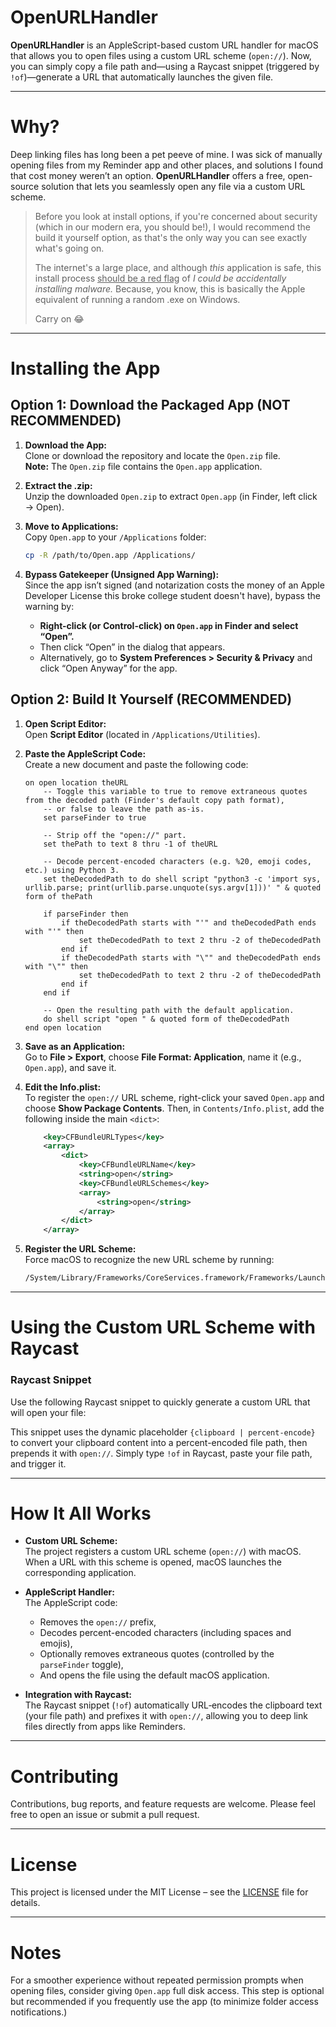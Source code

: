 # OpenURLHandler

**OpenURLHandler** is an AppleScript-based custom URL handler for macOS that allows you to open files using a custom URL scheme (`open://`). Now, you can simply copy a file path and—using a Raycast snippet (triggered by `!of`)—generate a URL that automatically launches the given file.

---

# Why?

Deep linking files has long been a pet peeve of mine. I was sick of manually opening files from my Reminder app and other places, and solutions I found that cost money weren’t an option. **OpenURLHandler** offers a free, open-source solution that lets you seamlessly open any file via a custom URL scheme.

> Before you look at install options, if you're concerned about security (which in our modern era, you should be!), I would recommend the build it yourself option, as that's the only way you can see exactly what's going on. 
> 
> The internet's a large place, and although *this* application is safe, this install process <u>should be a red flag</u> of *I could be accidentally installing malware.* Because, you know, this is basically the Apple equivalent of running a random .exe on Windows.
> 
> Carry on 😂

---

# Installing the App

## Option 1: Download the Packaged App (NOT RECOMMENDED)

1. **Download the App:**  
   Clone or download the repository and locate the `Open.zip` file.  
   **Note:** The `Open.zip` file contains the `Open.app` application.

2. **Extract the .zip:**  
   Unzip the downloaded `Open.zip` to extract `Open.app` (in Finder, left click → Open).

3. **Move to Applications:**  
   Copy `Open.app` to your `/Applications` folder:
   ```bash
   cp -R /path/to/Open.app /Applications/
   ```

1. **Bypass Gatekeeper (Unsigned App Warning):**  
    Since the app isn’t signed (and notarization costs the money of an Apple Developer License this broke college student doesn't have), bypass the warning by:
    - **Right-click (or Control-click) on `Open.app` in Finder and select “Open”.**
    - Then click “Open” in the dialog that appears.
    - Alternatively, go to **System Preferences > Security & Privacy** and click “Open Anyway” for the app.

## Option 2: Build It Yourself (RECOMMENDED)

1. **Open Script Editor:**  
    Open **Script Editor** (located in `/Applications/Utilities`).
    
2. **Paste the AppleScript Code:**  
    Create a new document and paste the following code:
    
    ```applescript
    on open location theURL
        -- Toggle this variable to true to remove extraneous quotes from the decoded path (Finder's default copy path format),
        -- or false to leave the path as-is.
        set parseFinder to true
    
        -- Strip off the "open://" part.
        set thePath to text 8 thru -1 of theURL
    
        -- Decode percent-encoded characters (e.g. %20, emoji codes, etc.) using Python 3.
        set theDecodedPath to do shell script "python3 -c 'import sys, urllib.parse; print(urllib.parse.unquote(sys.argv[1]))' " & quoted form of thePath
    
        if parseFinder then
            if theDecodedPath starts with "'" and theDecodedPath ends with "'" then
                set theDecodedPath to text 2 thru -2 of theDecodedPath
            end if
            if theDecodedPath starts with "\"" and theDecodedPath ends with "\"" then
                set theDecodedPath to text 2 thru -2 of theDecodedPath
            end if
        end if
    
        -- Open the resulting path with the default application.
        do shell script "open " & quoted form of theDecodedPath
    end open location
    ```
    
3. **Save as an Application:**  
    Go to **File > Export**, choose **File Format: Application**, name it (e.g., `Open.app`), and save it.
    
4. **Edit the Info.plist:**  
    To register the `open://` URL scheme, right-click your saved `Open.app` and choose **Show Package Contents**. Then, in `Contents/Info.plist`, add the following inside the main `<dict>`:
    
    ```xml
        <key>CFBundleURLTypes</key>
        <array>
            <dict>
                <key>CFBundleURLName</key>
                <string>open</string>
                <key>CFBundleURLSchemes</key>
                <array>
                    <string>open</string>
                </array>
            </dict>
        </array>
    ```
    
5. **Register the URL Scheme:**  
    Force macOS to recognize the new URL scheme by running:
    
    ```bash
    /System/Library/Frameworks/CoreServices.framework/Frameworks/LaunchServices.framework/Support/lsregister -f /Applications/Open.app
    ```
    

---

# Using the Custom URL Scheme with Raycast

### Raycast Snippet

Use the following Raycast snippet to quickly generate a custom URL that will open your file:

This snippet uses the dynamic placeholder `{clipboard | percent-encode}` to convert your clipboard content into a percent-encoded file path, then prepends it with `open://`. Simply type `!of` in Raycast, paste your file path, and trigger it.

---

# How It All Works

- **Custom URL Scheme:**  
    The project registers a custom URL scheme (`open://`) with macOS. When a URL with this scheme is opened, macOS launches the corresponding application.
    
- **AppleScript Handler:**  
    The AppleScript code:
    
    - Removes the `open://` prefix,
    - Decodes percent-encoded characters (including spaces and emojis),
    - Optionally removes extraneous quotes (controlled by the `parseFinder` toggle),
    - And opens the file using the default macOS application.
- **Integration with Raycast:**  
    The Raycast snippet (`!of`) automatically URL‑encodes the clipboard text (your file path) and prefixes it with `open://`, allowing you to deep link files directly from apps like Reminders.
    

---

# Contributing

Contributions, bug reports, and feature requests are welcome. Please feel free to open an issue or submit a pull request.

---

# License

This project is licensed under the MIT License – see the [LICENSE](https://chatgpt.com/LICENSE) file for details.

---

# Notes

For a smoother experience without repeated permission prompts when opening files, consider giving `Open.app` full disk access. This step is optional but recommended if you frequently use the app (to minimize folder access notifications.)
